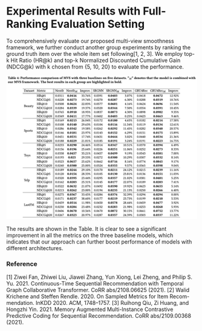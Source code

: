 
# Experimental Results with Full-Ranking Evaluation Setting


To comprehensively evaluate our proposed multi-view smoothness framework, we further conduct another group experiments by ranking the ground truth item over the whole item set following[1, 2, 3]. We employ top-k Hit Ratio (HR@k) and top-k Normalized Discounted Cumulative Gain (NDCG@k) with k chosen from {5, 10, 20} to evaluate the performance.

![avatar](main_results.png)

The results are shown in the Table. It is clear to see a significant improvement in all the metrics on the three baseline models, which indicates that our approach can further boost performance of models with different architectures.


### Reference
[1] Ziwei Fan, Zhiwei Liu, Jiawei Zhang, Yun Xiong, Lei Zheng, and Philip S. Yu. 2021.   Continuous-Time Sequential Recommendation with Temporal Graph Collaborative Transformer. CoRR abs/2108.06625 (2021).
[2] Walid Krichene and Steffen Rendle. 2020. On Sampled Metrics for Item Recom-mendation. InKDD 2020. ACM, 1748–1757.
[3] Ruihong Qiu, Zi Huang, and Hongzhi Yin. 2021.  Memory Augmented Multi-Instance Contrastive Predictive Coding for Sequential Recommendation. CoRR abs/2109.00368 (2021).
